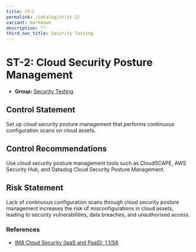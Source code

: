 ```yaml
---
title: ST᠆2
permalink: /catalog/st/st-2/
variant: markdown
description: ""
third_nav_title: Security Testing
---
```

# ST-2: Cloud Security Posture Management

* **Group:** [Security Testing](/catalog/st)

## Control Statement

Set up cloud security posture management that performs continuous configuration scans on cloud assets.

## Control Recommendations

Use cloud security posture management tools such as CloudSCAPE, AWS Security Hub, and Datadog Cloud Security Posture Management.

## Risk Statement

Lack of continuous configuration scans through cloud security posture management increases the risk of misconfigurations in cloud assets, leading to security vulnerabilities, data breaches, and unauthorised access.



### References


 * [IM8 Cloud Security (IaaS and PaaS): 1.1/S6](https://intranet.mof.gov.sg/portal/IM/Themes/IT-Management/Cloud/Topics/Cloud-Security.aspx)